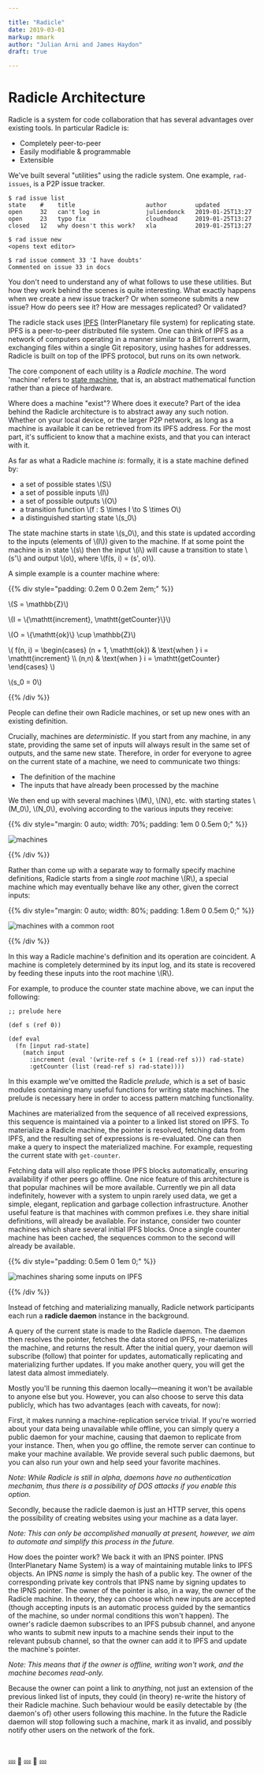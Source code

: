 ```yaml
---

title: "Radicle"
date: 2019-03-01
markup: mmark
author: "Julian Arni and James Haydon"
draft: true

---
```


# Radicle Architecture

Radicle is a system for code collaboration that has several advantages over
existing tools. In particular Radicle is:

- Completely peer-to-peer
- Easily modifiable & programmable
- Extensible

We've built several "utilities" using the radicle system. One example,
`rad-issues`, is a P2P issue tracker.

```
$ rad issue list
state    #    title                    author        updated
open     32   can't log in             juliendonck   2019-01-25T13:27
open     23   typo fix                 cloudhead     2019-01-25T13:27
closed   12   why doesn't this work?   xla           2019-01-25T13:27
```

```
$ rad issue new
<opens text editor>
```

```
$ rad issue comment 33 'I have doubts'
Commented on issue 33 in docs
```

You don't need to understand any of what follows to use these utilities. But how
they work behind the scenes is quite interesting. What exactly happens when
we create a new issue tracker? Or when someone submits a new issue? How do peers
see it? How are messages replicated? Or validated?

The radicle stack uses [IPFS](https://ipfs.io/) (InterPlanetary file system) for
replicating state. IPFS is a peer-to-peer distributed file system. One can think
of IPFS as a network of computers operating in a manner similar to a BitTorrent
swarm, exchanging files within a single Git repository, using hashes for
addresses. Radicle is built on top of the IPFS protocol, but runs on its own
network.


The core component of each utility is a *Radicle machine*. The word 'machine' refers
to [state machine](https://en.wikipedia.org/wiki/State_machine_replication),
that is, an abstract mathematical function rather than a piece of
hardware.

Where does a machine "exist"? Where does it execute? Part of the idea behind the
Radicle architecture is to abstract away any such notion. Whether on your local
device, or the larger P2P network, as long as a machine is available it can
be retrieved from its IPFS address. For the most part, it's sufficient to know
that a machine exists, and that you can interact with it.

As far as what a Radicle machine *is*: formally, it is a state machine defined by:

- a set of possible states \\(S\\)
- a set of possible inputs \\(I\\)
- a set of possible outputs \\(O\\)
- a transition function \\(f : S \times I \to S \times O\\)
- a distinguished starting state \\(s_0\\)

The state machine starts in state \\(s_0\\), and this state is updated according
to the inputs (elements of \\(I\\)) given to the machine. If at some point the machine is
in state \\(s\\) then the input \\(i\\) will cause a transition to state
\\(s'\\) and output \\(o\\), where \\(f(s, i) = (s', o)\\).

A simple example is a counter machine where:

{{% div style="padding: 0.2em 0 0.2em 2em;" %}}

\\(S = \mathbb{Z}\\)

\\(I = \\{\mathtt{increment}, \mathtt{getCounter}\\}\\)

\\(O = \\{\mathtt{ok}\\} \cup \mathbb{Z}\\)

\\( f(n, i) = \begin{cases} (n + 1, \mathtt{ok}) & \text{when } i = \mathtt{increment} \\\ (n,n) & \text{when } i = \mathtt{getCounter} \end{cases} \\)

\\(s_0 = 0\\)

{{% /div %}}

People can define their own Radicle machines, or set up new ones with an
existing definition.

Crucially, machines are *deterministic*. If you start from any machine, in any
state, providing the same set of inputs will always result in the same set of
outputs, and the same new state. Therefore, in order for everyone to agree on
the current state of a machine, we need to communicate two things:

- The definition of the machine
- The inputs that have already been processed by the machine

We then end up with several machines \\(M\\), \\(N\\), etc. with starting
states \\(M_0\\), \\(N_0\\), evolving according to the various inputs they
receive:

{{% div style="margin: 0 auto; width: 70%; padding: 1em 0 0.5em 0;" %}}

![machines](/img/machines.png)

{{% /div %}}

Rather than come up with a separate way to formally specify machine
definitions, Radicle starts from a single *root* machine \\(R\\), a special
machine which may eventually behave like any other, given the correct inputs:

{{% div style="margin: 0 auto; width: 80%; padding: 1.8em 0 0.5em 0;" %}}

![machines with a common root](/img/machines-common-root.png)

{{% /div %}}

In this way a Radicle machine's definition and its operation
are coincident. A machine is completely determined by its
input log, and its state is recovered by feeding these inputs into the root
machine \\(R\\).

For example, to produce the counter state machine above, we
can input the following:

```
;; prelude here

(def s (ref 0))

(def eval
  (fn [input rad-state]
    (match input
      :increment (eval '(write-ref s (+ 1 (read-ref s))) rad-state)
      :getCounter (list (read-ref s) rad-state))))
```

In this example we've omitted the Radicle *prelude*, which is a set of basic
modules containing many useful functions for writing state machines. The prelude is
necessary here in order to access pattern matching functionality.

Machines are materialized from the sequence of all received expressions, this sequence is maintained via a pointer to
a linked list stored on IPFS. To materialize a Radicle machine,
the pointer is resolved, fetching data from IPFS, and the resulting set of expressions is re-evaluated.
One can then make a query to inspect the materialized machine. For example,
requesting the current state with `get-counter`.

<!-- TODO: IPFS linked list picture -->


Fetching data will also replicate those IPFS blocks automatically, ensuring availability
if other peers go offline. One nice feature of this architecture is that
popular machines will be more available. Currently we pin all data
indefinitely, however with a system to unpin rarely used data, we
get a simple, elegant, replication and garbage collection
infrastructure. Another useful feature is that machines with common prefixes
i.e. they share initial definitions, will already be available. For instance,
consider two counter machines which share several initial IPFS blocks. Once
a single counter machine has been cached, the sequences common to the
second will already be available.

{{% div style="padding: 0.5em 0 1em 0;" %}}

![machines sharing some inputs on IPFS](/img/machines-sharing.png)

{{% /div %}}

Instead of fetching and materializing manually, Radicle network participants each run a
**radicle daemon** instance in the background.

A query of the current state is made to the Radicle daemon. The daemon then resolves the pointer,
fetches the data stored on IPFS, re-materializes the machine, and returns the result.
After the initial query, your daemon will subscribe (follow)
that pointer for updates, automatically replicating and
materializing further updates. If you make another query, you will get the latest data
almost immediately.

Mostly you'll be running this daemon locally—meaning it won't be available to anyone
else but you. However, you can also choose to serve this data publicly,
which has two advantages (each with caveats, for now):

First, it makes running a machine-replication service trivial. If you're
worried about your data being unavailable while offline, you can
simply query a public daemon for your machine, causing that daemon to replicate from
your instance. Then, when you go offline, the remote server can continue to make your
machine available. We provide several such public daemons, but
you can also run your own and help seed your favorite machines.

*Note: While Radicle is still in alpha, daemons have no authentication mechanim,
thus there is a possibility of DOS attacks if you enable this option.*

Secondly, because the radicle daemon is just an HTTP server, this opens the
possibility of creating websites using your machine as a data layer.

*Note: This can only be accomplished manually at present, however, we aim to automate and
simplify this process in the future.*

How does the pointer work? We back it with an IPNS pointer. IPNS
(InterPlanetary Name System) is a way of maintaining mutable links to IPFS
objects. An IPNS *name* is simply the hash of a public key.
The owner of the corresponding private key controls that IPNS name by signing updates to the IPNS pointer.
The owner of the pointer is also, in a way, the owner of the Radicle machine.
In theory, they can choose which new inputs are accepted (though accepting inputs is an
automatic process guided by the semantics of the machine, so under normal
conditions this won't happen). The owner's radicle daemon subscribes to an IPFS
pubsub channel, and anyone who wants to submit new inputs to a machine sends
their input to the relevant pubsub channel, so that the owner can add it to IPFS
and update the machine's pointer.

*Note: This means that if the owner is offline,
writing won't work, and the machine becomes read-only.*

Because the owner can point a link to *anything*, not just an extension of the
previous linked list of inputs, they could (in theory) re-write the history of
their Radicle machine. Such behaviour would be easily detectable by (the
daemon's of) other users following this machine. In the future the Radicle daemon will
stop following such a machine, mark it as invalid, and possibly notify other
users on the network of the fork.

<br>

⅏  🌷 ⅏  🌷 ⅏
